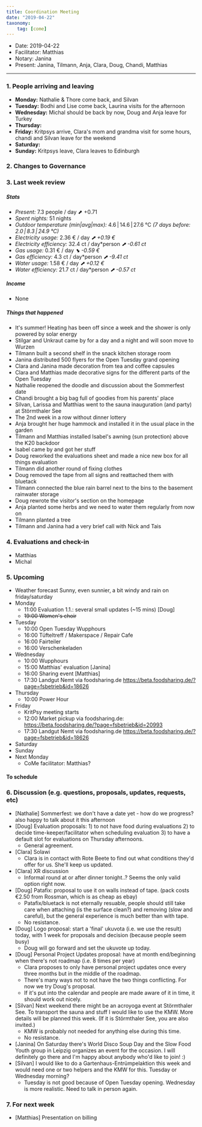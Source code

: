 ```yaml
---
title: Coordination Meeting
date: "2019-04-22"
taxonomy:
    tag: [come]
---
```


<!--
Hello facilitator/notary! Thank you for your services. Here is some advice for facilitating coordination meetings:
  - Prepare the meeting a bit beforehand (find out about evaluations, gas, electricity and water usages, waste collections, income, scheduled events). You can ask others to assist you.
  - Notify people 10 minutes before the meeting starts. (Watching the clock is not super fun, people will be grateful if you do it for them.)
  - Start at 10:00 sharp, or earlier if everyone is there. (Waiting is time-wasting, be a time-saver!)
  - If you don't want to take notes yourself ask someone else to take care of that. (This pad can easily be used to read from and write in simultaneously.)
  - Go through the ordered points in order, even if nothing has changed. (They are arranged to try and get the most relevant information to most people.)
  - Feel welcome to moderate conversation if off-topic or too detailed. (Are listeners interested? Are speakers satisfied? Can you identify a sub-group?)
  - Try to finish the meeting before 11:00. (There is always more to talk about and it's important for people to know that CoMes don't take forever.)
  - Leave the room once the meeting has ended. (This sends a clear signal to everyone else that they can also leave and get on with their day.)
  - Take care that the meeting minutes will be put to kanthaus.online. (If you don't know how to do it, ask someone to help you with it. But do it today!)
  - As soon as the minutes are online, empty the pad from all irrelevant things and get it ready for the next facilitator. (Only keep regular events such as CoMe, power hour, regular food pickups and such. Move the counter figures from 'last 7 days' to '7 days before that' and adjust the date to next week.)
  - Have fun!
-->

- Date: 2019-04-22
- Facilitator: Matthias
- Notary: Janina
- Present: Janina, Tilmann, Anja, Clara, Doug, Chandi, Matthias

----
<!-- 0. Minute of silence -->

### 1. People arriving and leaving
- **Monday:** Nathalie & Thore come back, and Silvan
- **Tuesday:** Bodhi and Lise come back, Laurina visits for the afternoon
- **Wednesday:** Michal should be back by now, Doug and Anja leave for Turkey
- **Thursday:**
- **Friday:** Kritpsys arrive, Clara's mom and grandma visit for some hours, chandi and Silvan leave for the weekend
- **Saturday:**
- **Sunday:** Kritpsys leave, Clara leaves to Edinburgh

### 2. Changes to Governance


### 3. Last week review
##### Stats
<!-- Read counters in heating room and append to water.csv and gas.csv in https://gitlab.com/kanthaus/kanthaus-public/tree/master/resourcesUsed, update the residence record (https://gitlab.com/kanthaus/kanthaus-private/blob/master/residenceRecord.csv) otherwise the script will complain -->
<!-- press the play button on https://gitlab.com/kanthaus/kanthaus-private/pipeline_schedules and it will print to #kanthaus-residence -->

- *Present:* 7.3 people / day ⬈ +0.71
- *Spent nights:* 51 nights
- *Outdoor temperature (min|avg|max):* 4.6 | 14.6 | 27.6 °C _(7 days before: 2.0 | 8.3 | 24.9 °C)_
- *Electricity usage:* 2.36 € / day _⬈ +0.19 €_
- *Electricity efficiency:* 32.4 ct / day*person _⬈ -0.61 ct_
- *Gas usage:* 0.31 € / day _⬊ -0.59 €_
- *Gas efficiency:* 4.3 ct / day*person _⬈ -9.41 ct_
- *Water usage:* 1.58 € / day _⬈ +0.12 €_
- *Water efficiency:* 21.7 ct / day*person _⬈ -0.57 ct_

##### Income
<!-- please check the shoe and the jar -->
- None


##### Things that happened
- It's summer! Heating has been off since a week and the shower is only powered by solar energy
- Stilgar and Unkraut came by for a day and a night and will soon move to Wurzen
- Tilmann built a second shelf in the snack kitchen storage room
- Janina distributed 500 flyers for the Open Tuesday grand opening
- Clara and Janina made decoration from tea and coffee capsules
- Clara and Matthias made decorative signs for the different parts of the Open Tuesday
- Nathalie reopened the doodle and discussion about the Sommerfest date
- Chandi brought a big bag full of goodies from his parents' place
- Silvan, Larissa and Matthias went to the sauna inauguration (and party) at Störmthaler See
- The 2nd week in a row without dinner lottery
- Anja brought her huge hammock and installed it in the usual place in the garden
- Tilmann and Matthias installed Isabel's awning (sun protection) above the K20 backdoor
- Isabel came by and got her stuff
- Doug reworked the evaluations sheet and made a nice new box for all things evaluation
- Tilmann did another round of fixing clothes
- Doug removed the tape from all signs and reattached them with bluetack
- Tilmann connected the blue rain barrel next to the bins to the basement rainwater storage
- Doug rewrote the visitor's section on the homepage
- Anja planted some herbs and we need to water them regularly from now on
- Tilmann planted a tree
- Tilmann and Janina had a very brief call with Nick and Tais


### 4. Evaluations and check-in
- Matthias
- Michal


### 5. Upcoming <!-- https://cloud.kanthaus.online/apps/calendar/ -->
<!-- no scheduling tool for this week -->
- Weather forecast <!-- https://www.accuweather.com/en/de/wurzen/04808/weather-forecast/171287 --> Sunny, even sunnier, a bit windy and rain on friday/saturday
- Monday
    - 11:00 Evaluation 1.1.: several small updates (~15 mins) [Doug]
    - ~~19:00 Women's choir~~
- Tuesday
    - 10:00 Open Tuesday Wupphours
    - 16:00 Tüfteltreff / Makerspace / Repair Cafe
    - 16:00 Fairteiler
    - 16:00 Verschenkeladen
- Wednesday
    - 10:00 Wupphours
    - 15:00 Matthias' evaluation [Janina]
    - 16:00 Sharing event [Matthias]
    - 17:30 Landgut Nemt via foodsharing.de https://beta.foodsharing.de/?page=fsbetrieb&id=18626
- Thursday
    - 10:00 Power Hour
- Friday
    - KritPsy meeting starts
    - 12:00 Market pickup via foodsharing.de: https://beta.foodsharing.de/?page=fsbetrieb&id=20993
    - 17:30 Landgut Nemt via foodsharing.de https://beta.foodsharing.de/?page=fsbetrieb&id=18626
- Saturday
- Sunday
- Next Monday
    - CoMe facilitator: Matthias?

#### To schedule


### 6. Discussion (e.g. questions, proposals, updates, requests, etc)
<!-- can also include discussions about cooking and heating -->
- [Nathalie] Sommerfest: we don't have a date yet - how do we progress? also happy to talk about it this afternoon
- [Doug] Evaluation proposals: 1) to not have food during evaluations 2) to decide time-keeper/facilitator when scheduling evaluation 3) to have a default slot for evaluations on Thursday afternoons.
    - General agreement.
- [Clara] Solawi
    - Clara is in contact with Rote Beete to find out what conditions they'd offer for us. She'll keep us updated.
- [Clara] XR discussion
    - Informal round at or after dinner tonight..? Seems the only valid option right now.
- [Doug] Patafix: proposal to use it on walls instead of tape. (pack costs €2.50 from Rossman, which is as cheap as ebay)
    - Patafix/bluetack is not eternally resuable, people should still take care when attaching (is the surface clean?) and removing (slow and careful), but the general experience is much better than with tape.
    - No resistance.
- [Doug] Logo proposal: start a 'final' ukuvota (i.e. we use the result) today, with 1 week for proposals and decision (because people seem busy)
    - Doug will go forward and set the ukuvote up today.
- [Doug] Personal Project Updates proposal: have at month end/beginning when there's not roadmap (i.e. 8 times per year)
    - Clara proposes to only have personal project updates once every three months but in the middle of the roadmap.
    - There's many ways not to not have the two things conflicting. For now we try Doug's proposal.
    - If it's put into the calendar and people are made aware of it in time, it should work out nicely.
- [Silvan] Next weekend there might be an acroyoga event at Störmthaler See. To transport the sauna and stuff I would like to use the KMW. More details will be planned this week. (If it is Störmthaler See, you are also invited.)
    - KMW is probably not needed for anything else during this time.
    - No resistance.
- [Janina] On Saturday there's World Disco Soup Day and the Slow Food Youth group in Leipzig organizes an event for the occasion. I will definitely go there and I'm happy about anybody who'd like to join! :)
- [Silvan] I would like to do a Gartenhaus-Entrümpelaktion this week and would need one or two helpers and the KMW for this. Tuesday or Wednesday morning?
    - Tuesday is not good because of Open Tuesday opening. Wednesday is more realistic. Need to talk in person again.


### 7. For next week
- [Matthias] Presentation on billing
